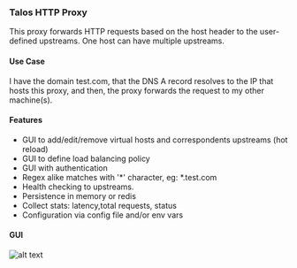 ### Talos HTTP Proxy

This proxy forwards HTTP requests based on the host header to the user-defined upstreams. One host can have multiple 
upstreams.

#### Use Case

I have the domain test.com, that the DNS A record resolves to the IP that hosts this proxy, and then, the proxy forwards the request to my other machine(s).

#### Features
* GUI to add/edit/remove virtual hosts and correspondents upstreams (hot reload)
* GUI to define load balancing policy
* GUI with authentication
* Regex alike matches with '*' character, eg: *.test.com
* Health checking to upstreams.
* Persistence in memory or redis
* Collect stats: latency,total requests, status
* Configuration via config file and/or env vars


#### GUI

![alt text](https://i.ibb.co/N72vdDq/Screenshot-2020-04-13-at-23-31-08.png)
